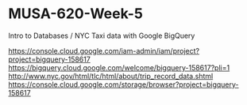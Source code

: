 # MUSA-620-Week-5

Intro to Databases / NYC Taxi data with Google BigQuery

https://console.cloud.google.com/iam-admin/iam/project?project=bigquery-158617
https://bigquery.cloud.google.com/welcome/bigquery-158617?pli=1
http://www.nyc.gov/html/tlc/html/about/trip_record_data.shtml
https://console.cloud.google.com/storage/browser?project=bigquery-158617

